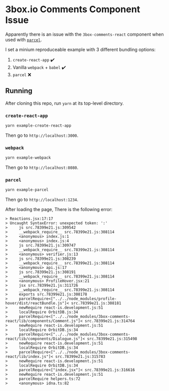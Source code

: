 # 3box.io Comments Component Issue

Apparently there is an issue with the `3box-comments-react` component when used with [`parcel`](https://parceljs.org/).

I set a minium reproduceable example with 3 different bundling options:

1. `create-react-app` :heavy_check_mark:
2. Vanilla `webpack` + `babel` :heavy_check_mark:
3. `parcel` :x:

## Running

After cloning this repo, run `yarn` at its top-level directory.

### `create-react-app`

```sh
yarn example-create-react-app
```

Then go to `http://localhost:3000`.

### `webpack`

```sh
yarn example-webpack
```

Then go to `http://localhost:8080`.

### `parcel`

```sh
yarn example-parcel
```

Then go to `http://localhost:1234`.

After loading the page, There is the following error:

    > Reactions.jsx:17:17
    > Uncaught SyntaxError: unexpected token: ':'
    >     js src.78399e21.js:309542
    >     __webpack_require__ src.78399e21.js:308114
    >     <anonymous> index.js:1
    >     <anonymous> index.js:4
    >     js src.78399e21.js:309747
    >     __webpack_require__ src.78399e21.js:308114
    >     <anonymous> verifier.js:13
    >     js src.78399e21.js:308239
    >     __webpack_require__ src.78399e21.js:308114
    >     <anonymous> api.js:17
    >     js src.78399e21.js:308191
    >     __webpack_require__ src.78399e21.js:308114
    >     <anonymous> ProfileHover.jsx:21
    >     jsx src.78399e21.js:311726
    >     __webpack_require__ src.78399e21.js:308114
    >     exports src.78399e21.js:308178
    >     parcelRequire<["../../node_modules/profile-hover/dist/reactBundle.js"]< src.78399e21.js:308181
    >     newRequire react-is.development.js:51
    >     localRequire OrbitDB.js:34
    >     parcelRequire<["../../node_modules/3box-comments-react/lib/components/Comment.js"]< src.78399e21.js:314764
    >     newRequire react-is.development.js:51
    >     localRequire OrbitDB.js:34
    >     parcelRequire<["../../node_modules/3box-comments-react/lib/components/Dialogue.js"]< src.78399e21.js:315498
    >     newRequire react-is.development.js:51
    >     localRequire OrbitDB.js:34
    >     parcelRequire<["../../node_modules/3box-comments-react/lib/index.js"]< src.78399e21.js:315783
    >     newRequire react-is.development.js:51
    >     localRequire OrbitDB.js:34
    >     parcelRequire<["index.jsx"]< src.78399e21.js:316616
    >     newRequire react-is.development.js:51
    >     parcelRequire helpers.ts:72
    >     <anonymous> idna.ts:82

